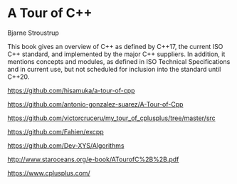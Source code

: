 # A Tour of C++
Bjarne Stroustrup

This book gives an overview of C++ as defined by C++17, the current ISO C++ standard, and implemented by the major C++ suppliers. In addition, it mentions concepts and modules, as defined in ISO Technical Specifications and in current use, but not scheduled for inclusion into the standard until C++20.



https://github.com/hisamuka/a-tour-of-cpp

https://github.com/antonio-gonzalez-suarez/A-Tour-of-Cpp

https://github.com/victorcruceru/my_tour_of_cplusplus/tree/master/src

https://github.com/Fahien/excpp

https://github.com/Dev-XYS/Algorithms

http://www.staroceans.org/e-book/ATourofC%2B%2B.pdf

https://www.cplusplus.com/
